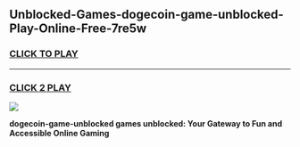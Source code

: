 
## Unblocked-Games-dogecoin-game-unblocked-Play-Online-Free-7re5w
<h3>
<a href="https://premium76.site?title=dogecoin-game-unblocked&ref=26A">CLICK TO PLAY</a></h3>
<hr>

<h3>
<a href="https://premium76.site?title=dogecoin-game-unblocked&ref=26A">CLICK 2 PLAY</a>
  
</h3>

<a href="https://premium76.site?title=dogecoin-game-unblocked&ref=26A"><img src="https://clearcache.store/games.png"></a>


**dogecoin-game-unblocked games unblocked: Your Gateway to Fun and Accessible Online Gaming**
